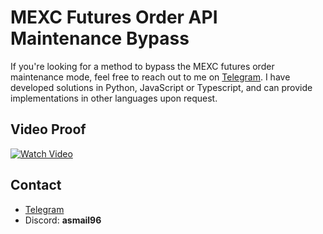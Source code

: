 # MEXC Futures Order API Maintenance Bypass

If you're looking for a method to bypass the MEXC futures order maintenance mode, feel free to reach out to me on [Telegram](https://t.me/pip_install_life). I have developed solutions in Python, JavaScript or Typescript, and can provide implementations in other languages upon request.

## Video Proof

[![Watch Video](https://github.com/user-attachments/assets/c593b495-ed90-49fe-8585-bbee4e485ab3)](https://github.com/user-attachments/assets/c593b495-ed90-49fe-8585-bbee4e485ab3)

## Contact

- [Telegram](https://t.me/pip_install_life)
- Discord: **asmail96**
